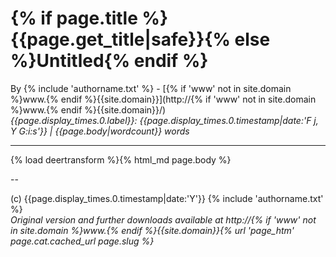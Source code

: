# {% if page.title %}{{page.get_title|safe}}{% else %}Untitled{% endif %}

By {% include 'authorname.txt' %} - [{% if 'www' not in site.domain %}www.{% endif %}{{site.domain}}](http://{% if 'www' not in site.domain %}www.{% endif %}{{site.domain}}/)  
*{{page.display_times.0.label}}:  {{page.display_times.0.timestamp|date:'F j, Y  G:i:s'}} | {{page.body|wordcount}} words*

---

{% load deertransform %}{% html_md page.body %}

--

(c) {{page.display_times.0.timestamp|date:'Y'}} {% include 'authorname.txt' %}  
*Original version and further downloads available at http://{% if 'www' not in site.domain %}www.{% endif %}{{site.domain}}{% url 'page_htm' page.cat.cached_url page.slug %}*